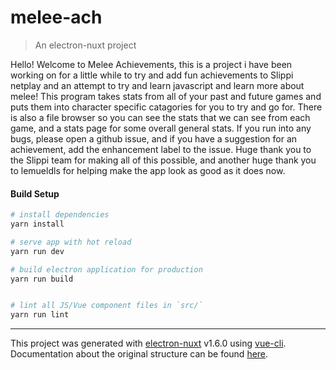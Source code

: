 # melee-ach

> An electron-nuxt project

Hello! Welcome to Melee Achievements, this is a project i have been working on for a little while to try and add fun achievements to Slippi netplay and an attempt to try and learn javascript and learn more about melee! This program takes stats from all of your past and future games and puts them into character specific catagories for you to try and go for. There is also a file browser so you can see the stats that we can see from each game, and a stats page for some overall general stats. If you run into any bugs, please open a github issue, and if you have a suggestion for an achievement, add the enhancement label to the issue. Huge thank you to the Slippi team for making all of this possible, and another huge thank you to lemueldls for helping make the app look as good as it does now.

#### Build Setup

```bash
# install dependencies
yarn install

# serve app with hot reload
yarn run dev

# build electron application for production
yarn run build


# lint all JS/Vue component files in `src/`
yarn run lint

```

---

This project was generated with [electron-nuxt](https://github.com/michalzaq12/electron-nuxt) v1.6.0 using [vue-cli](https://github.com/vuejs/vue-cli). Documentation about the original structure can be found [here](https://github.com/michalzaq12/electron-nuxt/blob/master/README.md).
